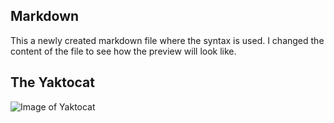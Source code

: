 ## Markdown
This a newly created markdown file where the syntax is used. I changed the content of the file to see how the preview will look like.

## The Yaktocat
![Image of Yaktocat](https://octodex.github.com/images/yaktocat.png)

